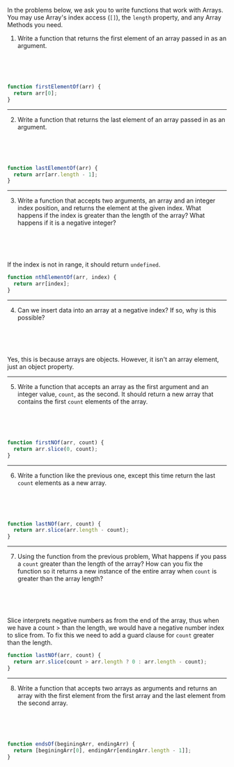 In the problems below, we ask you to write functions that work with Arrays. You may use Array's index access (`[]`), the `length` property, and any Array Methods you need.

1. Write a function that returns the first element of an array passed in as an argument.

<br>
<br>
<br>

```js
function firstElementOf(arr) {
  return arr[0];
}
```

---

2. Write a function that returns the last element of an array passed in as an argument.

<br>
<br>
<br>

```js
function lastElementOf(arr) {
  return arr[arr.length - 1];
}
```

---

3. Write a function that accepts two arguments, an array and an integer index position, and returns the element at the given index. What happens if the index is greater than the length of the array? What happens if it is a negative integer?

<br>
<br>
<br>

If the index is not in range, it should return `undefined`.

```js
function nthElementOf(arr, index) {
  return arr[index];
}
```

---

4. Can we insert data into an array at a negative index? If so, why is this possible?

<br>
<br>
<br>

Yes, this is because arrays are objects. However, it isn't an array element, just an object property.

---

5. Write a function that accepts an array as the first argument and an integer value, `count`, as the second. It should return a new array that contains the first `count` elements of the array.

<br>
<br>
<br>

```js
function firstNOf(arr, count) {
  return arr.slice(0, count);
}
```

---

6. Write a function like the previous one, except this time return the last `count` elements as a new array.

<br>
<br>
<br>

```js
function lastNOf(arr, count) {
  return arr.slice(arr.length - count);
}
```

---

7. Using the function from the previous problem, What happens if you pass a `count` greater than the length of the array? How can you fix the function so it returns a new instance of the entire array when `count` is greater than the array length?

<br>
<br>
<br>

Slice interprets negative numbers as from the end of the array, thus when we have a count > than the length, we would have a negative number index to slice from. To fix this we need to add a guard clause for `count` greater than the length.

```js
function lastNOf(arr, count) {
  return arr.slice(count > arr.length ? 0 : arr.length - count);
}
```

---

8. Write a function that accepts two arrays as arguments and returns an array with the first element from the first array and the last element from the second array.

<br>
<br>
<br>

```js
function endsOf(beginingArr, endingArr) {
  return [beginingArr[0], endingArr[endingArr.length - 1]];
}
```
